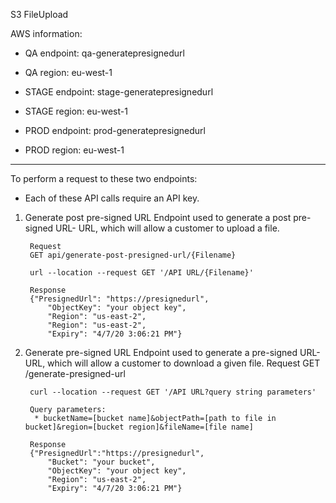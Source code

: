 S3 FileUpload

AWS information: 
 * QA endpoint: qa-generatepresignedurl 
 * QA region: eu-west-1
 
 * STAGE endpoint: stage-generatepresignedurl 
 * STAGE region: eu-west-1
 
 * PROD endpoint: prod-generatepresignedurl 
 * PROD region: eu-west-1

----

To perform a request to these two endpoints:
 - Each of these API calls require an API key. 

1) Generate post pre-signed URL 
Endpoint used to generate a post pre-signed URL- URL, which will allow a customer to upload a file. 

        Request
        GET api/generate-post-presigned-url/{Filename}
        
        url --location --request GET '/API URL/{Filename}'
        
        Response
        {"PresignedUrl": "https://presignedurl",
            "ObjectKey": "your object key",
            "Region": "us-east-2",
            "Region": "us-east-2",
            "Expiry": "4/7/20 3:06:21 PM"}

2) Generate pre-signed URL 
Endpoint used to generate a pre-signed URL- URL, which will allow a customer to download a given file. 
        Request GET /generate-presigned-url
        
        curl --location --request GET '/API URL?query string parameters'
        
        Query parameters: 
         * bucketName=[bucket name]&objectPath=[path to file in bucket]&region=[bucket region]&fileName=[file name]
        
        Response
        {"PresignedUrl":"https://presignedurl",
            "Bucket": "your bucket",
            "ObjectKey": "your object key",
            "Region": "us-east-2",
            "Expiry": "4/7/20 3:06:21 PM"}

